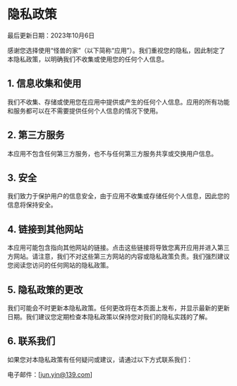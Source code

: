 # **隐私政策**

最后更新日期：2023年10月6日

感谢您选择使用“怪兽的家”（以下简称“应用”）。我们重视您的隐私，因此制定了本隐私政策，以明确我们不收集或使用您的任何个人信息。

## **1. 信息收集和使用**

我们不收集、存储或使用您在应用中提供或产生的任何个人信息。应用的所有功能和服务都可以在不需要提供任何个人信息的情况下使用。

## **2. 第三方服务**

本应用不包含任何第三方服务，也不与任何第三方服务共享或交换用户信息。

## **3. 安全**

我们致力于保护用户的信息安全，由于应用不收集或存储任何个人信息，因此您的信息将保持安全。

## **4. 链接到其他网站**

本应用可能包含指向其他网站的链接。点击这些链接将导致您离开应用并进入第三方网站。请注意，我们不对这些第三方网站的内容或隐私政策负责。我们强烈建议您阅读您访问的任何网站的隐私政策。

## **5. 隐私政策的更改**

我们可能会不时更新本隐私政策。任何更改将在本页面上发布，并显示最新的更新日期。我们建议您定期检查本隐私政策以保持您对我们的隐私实践的了解。

## **6. 联系我们**

如果您对本隐私政策有任何疑问或建议，请通过以下方式联系我们：

电子邮件：[[jun.yin@139.com](mailto:jun.yin@139.com)]
